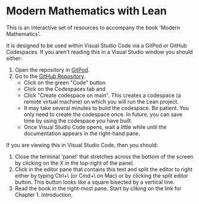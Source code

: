 # Modern Mathematics with Lean

This is an interactive set of resources to accompany the book 'Modern Mathematics'.

It is designed to be used within Visual Studio Code via a GitPod or GitHub Codespaces. If you aren't reading this in a Visual Studio window you should either:

1. Open the repository in [GitPod](https://gitpod.io/#https://github.com/GihanMarasinghaOrg/modern_maths_lean).
2. Go to the [GitHub Repository](https://github.com/GihanMarasinghaOrg/modern_maths_lean).
    * Click on the green "Code" button
    * Click on the Codespaces tab and
    * Click "Create codespace on main". This creates a codespace
      (a remote virtual machine) on which you will run the Lean project.
    * It may take several minutes to build the codespace. Be patient.
      You only need to create the codespace once. In future, you
      can save time by using the codespace you have built.
    * Once Visual Studio Code opens, wait a little while until
      the documentation appears in the right-hand pane.

If you are viewing this in Visual Studio Code, then you should:

1. Close the terminal 'panel' that stretches across the bottom of the screen by
clicking on the X in the top-right of the panel.
2. Click in the editor pane that contains this text and split the editor to right either by typing Ctrl+\ (or Cmd+\ on Mac) or by clicking the split editor button. This button looks like a square bisected by a vertical line.
3. Read the book in the right-most pane. Start by cliking on the link for Chapter 1. Introduction.